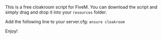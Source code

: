This is a free cloakroom script for FiveM. You can download the script and simply drag and drop it into your ``resources`` folder.

Add the following line to your server.cfg:
``ensure cloakroom``

Enjoy!
